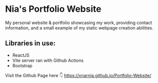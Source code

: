# Nia's Portfolio Website
My personal website & portfolio showcasing my work, providing contact information, and a small example of my static webpage creation abilities.

## Libraries in use:
- ReactJS
- Vite server ran with Github Actions
- Bootstrap

Visit the Github Page here 👇
https://xnarnia.github.io/Portfolio-Website/